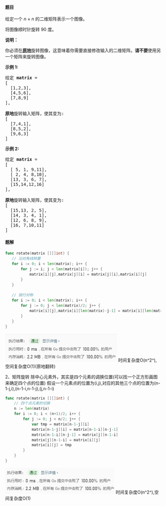 #### 题目
<p>给定一个 <em>n&nbsp;</em>&times;&nbsp;<em>n</em> 的二维矩阵表示一个图像。</p>

<p>将图像顺时针旋转 90 度。</p>

<p><strong>说明：</strong></p>

<p>你必须在<strong><a href="https://baike.baidu.com/item/%E5%8E%9F%E5%9C%B0%E7%AE%97%E6%B3%95" target="_blank">原地</a></strong>旋转图像，这意味着你需要直接修改输入的二维矩阵。<strong>请不要</strong>使用另一个矩阵来旋转图像。</p>

<p><strong>示例 1:</strong></p>

<pre>给定 <strong>matrix</strong> = 
[
  [1,2,3],
  [4,5,6],
  [7,8,9]
],

<strong>原地</strong>旋转输入矩阵，使其变为:
[
  [7,4,1],
  [8,5,2],
  [9,6,3]
]
</pre>

<p><strong>示例 2:</strong></p>

<pre>给定 <strong>matrix</strong> =
[
  [ 5, 1, 9,11],
  [ 2, 4, 8,10],
  [13, 3, 6, 7],
  [15,14,12,16]
], 

<strong>原地</strong>旋转输入矩阵，使其变为:
[
  [15,13, 2, 5],
  [14, 3, 4, 1],
  [12, 6, 8, 9],
  [16, 7,10,11]
]
</pre>


 #### 题解
 ```go
func rotate(matrix [][]int) {
	// 沿对角线转置
	for i := 0; i < len(matrix); i++ {
		for j := i; j < len(matrix[i]); j++ {
			matrix[i][j],matrix[j][i] = matrix[j][i],matrix[i][j]
		}
	}

	// 按行对称
	for i := 0; i < len(matrix); i++ {
		for j := 0; j < len(matrix)/2; j++ {
			matrix[i][j],matrix[i][len(matrix)-j-1] = matrix[i][len(matrix)-j-1],matrix[i][j]
		}
	}
}
 ```
![](https://raw.githubusercontent.com/betterfor/cloudImage/master/images/2020-03-25/004801.png)
时间复杂度O(n^2^),空间复杂度O(1)(原地翻转)

2、矩阵旋转
除中心元素外，其实是四个元素的调换位置(可以找一个正方形画图来确定四个点的位置)
假设一个元素点的位置为(i,j),对应的其他三个点的位置为(n-1-j,i),(n-1-i,n-1-j),(j,n-1-i)
```go
func rotate(matrix [][]int) {
	// 四个点元素的切换
	n := len(matrix)
	for i := 0; i < (n+1)/2; i++ {
		for j := 0; j < n/2; j++ {
			var tmp = matrix[n-1-j][i]
			matrix[n-1-j][i] = matrix[n-1-i][n-j-1]
			matrix[n-1-i][n-j-1] = matrix[j][n-1-i]
			matrix[j][n-1-i] = matrix[i][j]
			matrix[i][j] = tmp
		}
	}
}
```
![](https://raw.githubusercontent.com/betterfor/cloudImage/master/images/2020-03-25/004802.png)
时间复杂度O(n^2^),空间复杂度O(1)
